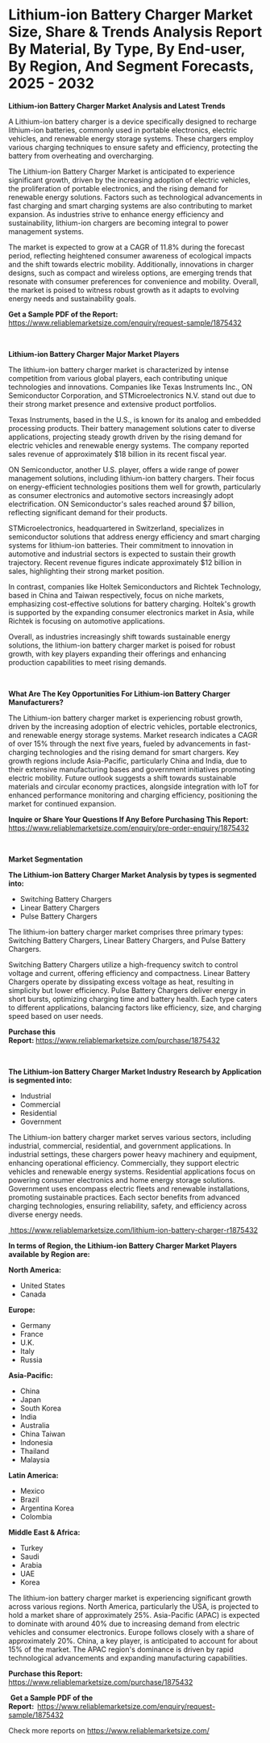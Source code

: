 <p><h1>Lithium-ion Battery Charger Market Size, Share & Trends Analysis Report By Material, By Type, By End-user, By Region, And Segment Forecasts, 2025 - 2032</h1></p><p><strong>Lithium-ion Battery Charger Market Analysis and Latest Trends</strong></p>
<p><p>A Lithium-ion battery charger is a device specifically designed to recharge lithium-ion batteries, commonly used in portable electronics, electric vehicles, and renewable energy storage systems. These chargers employ various charging techniques to ensure safety and efficiency, protecting the battery from overheating and overcharging. </p><p>The Lithium-ion Battery Charger Market is anticipated to experience significant growth, driven by the increasing adoption of electric vehicles, the proliferation of portable electronics, and the rising demand for renewable energy solutions. Factors such as technological advancements in fast charging and smart charging systems are also contributing to market expansion. As industries strive to enhance energy efficiency and sustainability, lithium-ion chargers are becoming integral to power management systems.</p><p>The market is expected to grow at a CAGR of 11.8% during the forecast period, reflecting heightened consumer awareness of ecological impacts and the shift towards electric mobility. Additionally, innovations in charger designs, such as compact and wireless options, are emerging trends that resonate with consumer preferences for convenience and mobility. Overall, the market is poised to witness robust growth as it adapts to evolving energy needs and sustainability goals.</p></p>
<p><strong>Get a Sample PDF of the Report:&nbsp;</strong> <a href="https://www.reliablemarketsize.com/enquiry/request-sample/1875432?utm_campaign=3112&utm_medium=2&utm_source=Github&utm_content=ia&utm_term=28032025&utm_id=lithium-ion-battery-charger">https://www.reliablemarketsize.com/enquiry/request-sample/1875432</a></p>
<p>&nbsp;</p>
<p><strong>Lithium-ion Battery Charger Major Market Players</strong></p>
<p><p>The lithium-ion battery charger market is characterized by intense competition from various global players, each contributing unique technologies and innovations. Companies like Texas Instruments Inc., ON Semiconductor Corporation, and STMicroelectronics N.V. stand out due to their strong market presence and extensive product portfolios. </p><p>Texas Instruments, based in the U.S., is known for its analog and embedded processing products. Their battery management solutions cater to diverse applications, projecting steady growth driven by the rising demand for electric vehicles and renewable energy systems. The company reported sales revenue of approximately $18 billion in its recent fiscal year.</p><p>ON Semiconductor, another U.S. player, offers a wide range of power management solutions, including lithium-ion battery chargers. Their focus on energy-efficient technologies positions them well for growth, particularly as consumer electronics and automotive sectors increasingly adopt electrification. ON Semiconductor's sales reached around $7 billion, reflecting significant demand for their products.</p><p>STMicroelectronics, headquartered in Switzerland, specializes in semiconductor solutions that address energy efficiency and smart charging systems for lithium-ion batteries. Their commitment to innovation in automotive and industrial sectors is expected to sustain their growth trajectory. Recent revenue figures indicate approximately $12 billion in sales, highlighting their strong market position.</p><p>In contrast, companies like Holtek Semiconductors and Richtek Technology, based in China and Taiwan respectively, focus on niche markets, emphasizing cost-effective solutions for battery charging. Holtek's growth is supported by the expanding consumer electronics market in Asia, while Richtek is focusing on automotive applications.</p><p>Overall, as industries increasingly shift towards sustainable energy solutions, the lithium-ion battery charger market is poised for robust growth, with key players expanding their offerings and enhancing production capabilities to meet rising demands.</p></p>
<p>&nbsp;</p>
<p><strong>What Are The Key Opportunities For Lithium-ion Battery Charger Manufacturers?</strong></p>
<p><p>The Lithium-ion battery charger market is experiencing robust growth, driven by the increasing adoption of electric vehicles, portable electronics, and renewable energy storage systems. Market research indicates a CAGR of over 15% through the next five years, fueled by advancements in fast-charging technologies and the rising demand for smart chargers. Key growth regions include Asia-Pacific, particularly China and India, due to their extensive manufacturing bases and government initiatives promoting electric mobility. Future outlook suggests a shift towards sustainable materials and circular economy practices, alongside integration with IoT for enhanced performance monitoring and charging efficiency, positioning the market for continued expansion.</p></p>
<p><strong>Inquire or Share Your Questions If Any Before Purchasing This Report:</strong> <a href="https://www.reliablemarketsize.com/enquiry/pre-order-enquiry/1875432?utm_campaign=3112&utm_medium=2&utm_source=Github&utm_content=ia&utm_term=28032025&utm_id=lithium-ion-battery-charger">https://www.reliablemarketsize.com/enquiry/pre-order-enquiry/1875432</a></p>
<p>&nbsp;</p>
<p><strong>Market Segmentation</strong></p>
<p><strong>The Lithium-ion Battery Charger Market Analysis by types is segmented into:</strong></p>
<p><ul><li>Switching Battery Chargers</li><li>Linear Battery Chargers</li><li>Pulse Battery Chargers</li></ul></p>
<p><p>The lithium-ion battery charger market comprises three primary types: Switching Battery Chargers, Linear Battery Chargers, and Pulse Battery Chargers. </p><p>Switching Battery Chargers utilize a high-frequency switch to control voltage and current, offering efficiency and compactness. Linear Battery Chargers operate by dissipating excess voltage as heat, resulting in simplicity but lower efficiency. Pulse Battery Chargers deliver energy in short bursts, optimizing charging time and battery health. Each type caters to different applications, balancing factors like efficiency, size, and charging speed based on user needs.</p></p>
<p><strong>Purchase this Report:&nbsp;</strong><a href="https://www.reliablemarketsize.com/purchase/1875432?utm_campaign=3112&utm_medium=2&utm_source=Github&utm_content=ia&utm_term=28032025&utm_id=lithium-ion-battery-charger">https://www.reliablemarketsize.com/purchase/1875432</a></p>
<p>&nbsp;</p>
<p><strong>The Lithium-ion Battery Charger Market Industry Research by Application is segmented into:</strong></p>
<p><ul><li>Industrial</li><li>Commercial</li><li>Residential</li><li>Government</li></ul></p>
<p><p>The Lithium-ion battery charger market serves various sectors, including industrial, commercial, residential, and government applications. In industrial settings, these chargers power heavy machinery and equipment, enhancing operational efficiency. Commercially, they support electric vehicles and renewable energy systems. Residential applications focus on powering consumer electronics and home energy storage solutions. Government uses encompass electric fleets and renewable installations, promoting sustainable practices. Each sector benefits from advanced charging technologies, ensuring reliability, safety, and efficiency across diverse energy needs.</p></p>
<p><a href="https://www.reliablemarketsize.com/lithium-ion-battery-charger-r1875432?utm_campaign=3112&utm_medium=2&utm_source=Github&utm_content=ia&utm_term=28032025&utm_id=lithium-ion-battery-charger">&nbsp;https://www.reliablemarketsize.com/lithium-ion-battery-charger-r1875432</a></p>
<p><strong>In terms of Region, the Lithium-ion Battery Charger Market Players available by Region are:</strong></p>
<p>
    <p> <strong> North America: </strong>
        <ul>
            <li>United States</li>
            <li>Canada</li>
        </ul>
        </p> 
    <p> <strong> Europe: </strong>
        <ul>
            <li>Germany</li>
            <li>France</li>
            <li>U.K.</li>
            <li>Italy</li>
            <li>Russia</li>
        </ul>
        </p> 
    <p> <strong> Asia-Pacific: </strong>
        <ul>
            <li>China</li>
            <li>Japan</li>
            <li>South Korea</li>
            <li>India</li>
            <li>Australia</li>
            <li>China Taiwan</li>
            <li>Indonesia</li>
            <li>Thailand</li>
            <li>Malaysia</li>
        </ul>
        </p> 
    <p> <strong> Latin America: </strong>
        <ul>
            <li>Mexico</li>
            <li>Brazil</li>
            <li>Argentina Korea</li>
            <li>Colombia</li>
        </ul>
        </p> 
    <p> <strong> Middle East & Africa: </strong>
        <ul>
            <li>Turkey</li>
            <li>Saudi</li>
            <li>Arabia</li>
            <li>UAE</li>
            <li>Korea</li>
        </ul>
    </p>
    </p>
<p><p>The lithium-ion battery charger market is experiencing significant growth across various regions. North America, particularly the USA, is projected to hold a market share of approximately 25%. Asia-Pacific (APAC) is expected to dominate with around 40% due to increasing demand from electric vehicles and consumer electronics. Europe follows closely with a share of approximately 20%. China, a key player, is anticipated to account for about 15% of the market. The APAC region's dominance is driven by rapid technological advancements and expanding manufacturing capabilities.</p></p>
<p><strong>Purchase this Report: </strong><a href="https://www.reliablemarketsize.com/purchase/1875432?utm_campaign=3112&utm_medium=2&utm_source=Github&utm_content=ia&utm_term=28032025&utm_id=lithium-ion-battery-charger">https://www.reliablemarketsize.com/purchase/1875432</a></p>
<p>&nbsp;<strong>Get a Sample PDF of the Report:&nbsp;&nbsp;</strong><a href="https://www.reliablemarketsize.com/enquiry/request-sample/1875432?utm_campaign=3112&utm_medium=2&utm_source=Github&utm_content=ia&utm_term=28032025&utm_id=lithium-ion-battery-charger">https://www.reliablemarketsize.com/enquiry/request-sample/1875432</a></p>
<p><strong></strong></p>
<p>Check more reports on <a href="https://www.reliablemarketsize.com/?utm_campaign=3112&utm_medium=2&utm_source=Github&utm_content=ia&utm_term=28032025&utm_id=lithium-ion-battery-charger">https://www.reliablemarketsize.com/</a></p>